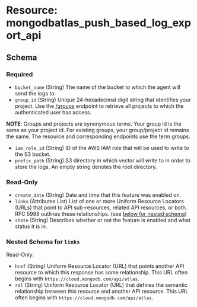 # Resource: mongodbatlas_push_based_log_export_api

<!-- schema generated by tfplugindocs -->
## Schema

### Required

- `bucket_name` (String) The name of the bucket to which the agent will send the logs to.
- `group_id` (String) Unique 24-hexadecimal digit string that identifies your project. Use the [/groups](#tag/Projects/operation/listProjects) endpoint to retrieve all projects to which the authenticated user has access.

**NOTE**: Groups and projects are synonymous terms. Your group id is the same as your project id. For existing groups, your group/project id remains the same. The resource and corresponding endpoints use the term groups.
- `iam_role_id` (String) ID of the AWS IAM role that will be used to write to the S3 bucket.
- `prefix_path` (String) S3 directory in which vector will write to in order to store the logs. An empty string denotes the root directory.

### Read-Only

- `create_date` (String) Date and time that this feature was enabled on.
- `links` (Attributes List) List of one or more Uniform Resource Locators (URLs) that point to API sub-resources, related API resources, or both. RFC 5988 outlines these relationships. (see [below for nested schema](#nestedatt--links))
- `state` (String) Describes whether or not the feature is enabled and what status it is in.

<a id="nestedatt--links"></a>
### Nested Schema for `links`

Read-Only:

- `href` (String) Uniform Resource Locator (URL) that points another API resource to which this response has some relationship. This URL often begins with `https://cloud.mongodb.com/api/atlas`.
- `rel` (String) Uniform Resource Locator (URL) that defines the semantic relationship between this resource and another API resource. This URL often begins with `https://cloud.mongodb.com/api/atlas`.
